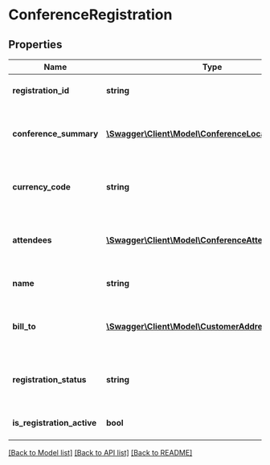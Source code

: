 # ConferenceRegistration

## Properties
Name | Type | Description | Notes
------------ | ------------- | ------------- | -------------
**registration_id** | **string** | Conference registration id | [optional] 
**conference_summary** | [**\Swagger\Client\Model\ConferenceLocationSummary**](ConferenceLocationSummary.md) | The conference and location for this registration | [optional] 
**currency_code** | **string** | The billing currency for this conference registration | [optional] 
**attendees** | [**\Swagger\Client\Model\ConferenceAttendee[]**](ConferenceAttendee.md) | The attendees for this conference registration | [optional] 
**name** | **string** | The registration name | [optional] 
**bill_to** | [**\Swagger\Client\Model\CustomerAddressSummary**](CustomerAddressSummary.md) | The bill-to customer address for this registration | [optional] 
**registration_status** | **string** | Registration Status (A&#x3D;Active, C&#x3D;Cancelled, etc) | [optional] 
**is_registration_active** | **bool** | True if the registration is active | [optional] 

[[Back to Model list]](../README.md#documentation-for-models) [[Back to API list]](../README.md#documentation-for-api-endpoints) [[Back to README]](../README.md)


